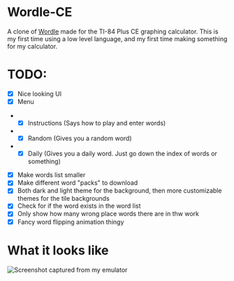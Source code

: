 # Wordle-CE
A clone of [Wordle](https://www.nytimes.com/games/wordle/index.html) made for the TI-84 Plus CE graphing calculator. This is my first time using a low level language, and my first time making something for my calculator.

# TODO:
- [x] Nice looking UI
- [x] Menu
- - [x] Instructions (Says how to play and enter words)
- - [x] Random (Gives you a random word)
- - [x] Daily (Gives you a daily word. Just go down the index of words or something)
- [x] Make words list smaller
- [x] Make different word "packs" to download
- [x] Both dark and light theme for the background, then more customizable themes for the tile backgrounds
- [x] Check for if the word exists in the word list
- [x] Only show how many wrong place words there are in thw work
- [x] Fancy word flipping animation thingy

# What it looks like
![Screenshot captured from my emulator](https://i.imgur.com/3U1T22F.png)